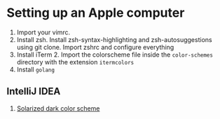 # Setting up an Apple computer

1. Import your vimrc. 
2. Install zsh. Install zsh-syntax-highlighting and zsh-autosuggestions using
   git clone. Import zshrc and configure everything
3. Install iTerm 2. Import the colorscheme file inside the `color-schemes`
   directory with the extension `itermcolors`
4. Install `golang`

## IntelliJ IDEA

1. [Solarized dark color scheme][1]

[1]: https://github.com/jkaving/intellij-colors-solarized

